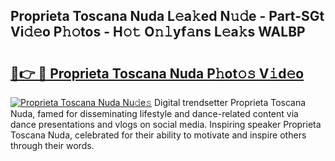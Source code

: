 ## Proprieta Toscana Nuda L𝚎a𝚔ed N𝚞𝚍e - Part-SGt Vi𝚍𝚎o P𝚑𝚘tos - H𝚘𝚝 O𝚗𝚕yf𝚊ns L𝚎a𝚔s WALBP

# <h2><a href="http://kfbk0ag.oniu.top/?m=Proprieta+Toscana+Nuda">🔗👉 🔴 Proprieta Toscana Nuda P𝚑ot𝚘𝚜 V𝚒d𝚎o</a></h2>

[![Proprieta Toscana Nuda Nu𝚍e𝚜](https://i.imgur.com/0qMVB7G.gif)](http://kfbk0ag.oniu.top/?m=Proprieta+Toscana+Nuda)
Digital trendsetter Proprieta Toscana Nuda, famed for disseminating lifestyle and dance-related content via dance presentations and vlogs on social media. Inspiring speaker Proprieta Toscana Nuda, celebrated for their ability to motivate and inspire others through their words.  
